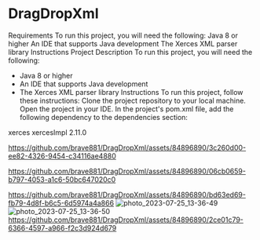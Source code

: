 # DragDropXml
Requirements
To run this project, you will need the following:
Java 8 or higher
An IDE that supports Java development
The Xerces XML parser library
Instructions
Project Description
To run this project, you will need the following:
* Java 8 or higher
* An IDE that supports Java development
* The Xerces XML parser library
Instructions
To run this project, follow these instructions:
Clone the project repository to your local machine.
Open the project in your IDE.
In the project's pom.xml file, add the following dependency to the dependencies section:
<dependency>
    <groupId>xerces</groupId>
    <artifactId>xercesImpl</artifactId>
    <version>2.11.0</version>
</dependency>


https://github.com/brave881/DragDropXml/assets/84896890/3c260d00-ee82-4326-9454-c34116ae4880



https://github.com/brave881/DragDropXml/assets/84896890/06cb0659-b797-4053-a1c6-50bc647020c0


  


https://github.com/brave881/DragDropXml/assets/84896890/bd63ed69-fb79-4d8f-b6c5-6d5974a4a866
![photo_2023-07-25_13-36-49](https://github.com/brave881/DragDropXml/assets/84896890/5091a631-fd24-423b-98ac-286acff55f83)
![photo_2023-07-25_13-36-50](https://github.com/brave881/DragDropXml/assets/84896890/7ef2fea8-48f4-4d0e-886c-99c9f474d568)
https://github.com/brave881/DragDropXml/assets/84896890/2ce01c79-6366-4597-a966-f2c3d924d679

